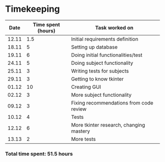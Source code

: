 # Timekeeping

| Date | Time spent (hours)| Task worked on |
|------|-------------------|----------------|
|12.11 | 1.5               | Initial requirements definition|
|18.11 | 5                 | Setting up database
|19.11 | 6                 | Doing initial functionalities/test|
|24.11 | 5                 | Doing subject functionality|
|25.11 | 3                 | Writing tests for subjects|
|29.11 | 3                 | Getting to know tkinter|
|01.12 | 10                | Creating GUI|
|02.12 | 3                 | More subject functionality|
|09.12 | 3                 | Fixing recommendations from code review|
|10.12 | 4                 | Tests|
|12.12 | 6                 | More tkinter research, changing mastery|
|13.13 | 2                 | More tests|

### Total time spent: 51.5 hours
